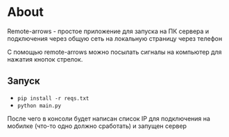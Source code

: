 # About

Remote-arrows - простое приложение для запуска на ПК сервера и подключения через общую сеть на локальную страницу через телефон

С помощью remote-arrows можно посылать сигналы на компьютер для нажатия кнопок стрелок.

## Запуск

- `pip install -r reqs.txt`
- `python main.py`

После чего в консоли будет написан список IP для подключения на мобилке (что-то одно должно сработать) и запущен сервер